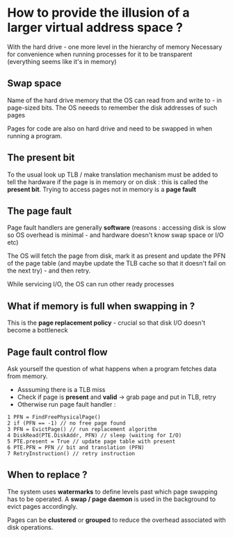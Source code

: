 # How to provide the illusion of a larger virtual address space ?

With the hard drive - one more level in the hierarchy of memory
Necessary for convenience when running processes for it to be transparent (everything seems like it's in memory)

## Swap space

Name of the hard drive memory that the OS can read from and write to - in page-sized bits. The OS neeeds to remember the disk addresses of such pages

Pages for code are also on hard drive and need to be swapped in when running a program.

## The present bit

To the usual look up TLB / make translation mechanism must be added to tell the hardware if the page is in memory or on disk : this is called the **present bit**. Trying to access pages not in memory is a **page fault**

## The page fault

Page fault handlers are generally **software** (reasons : accessing disk is slow so OS overhead is minimal - and hardware doesn't know swap space or I/O etc)

The OS will fetch the page from disk, mark it as present and update the PFN of the page table (and maybe update the TLB cache so that it doesn't fail on the next try) - and then retry.

While servicing I/O, the OS can run other ready processes

## What if memory is full when swapping in ?

This is the **page replacement policy** - crucial so that disk I/O doesn't become a bottleneck

## Page fault control flow

Ask yourself the question of what happens when a program fetches data from memory.

*  Asssuming there is a TLB miss
*  Check if page is **present** and **valid** -> grab page and put in TLB, retry
*  Otherwise run page fault handler :

```
1 PFN = FindFreePhysicalPage()
2 if (PFN == -1) // no free page found
3 PFN = EvictPage() // run replacement algorithm
4 DiskRead(PTE.DiskAddr, PFN) // sleep (waiting for I/O)
5 PTE.present = True // update page table with present
6 PTE.PFN = PFN // bit and translation (PFN)
7 RetryInstruction() // retry instruction
```

## When to replace ?

The system uses **watermarks** to define levels past which page swapping has to be operated. A **swap / page daemon** is used in the background to evict pages accordingly.

Pages can be **clustered** or **grouped** to reduce the overhead associated with disk operations.


